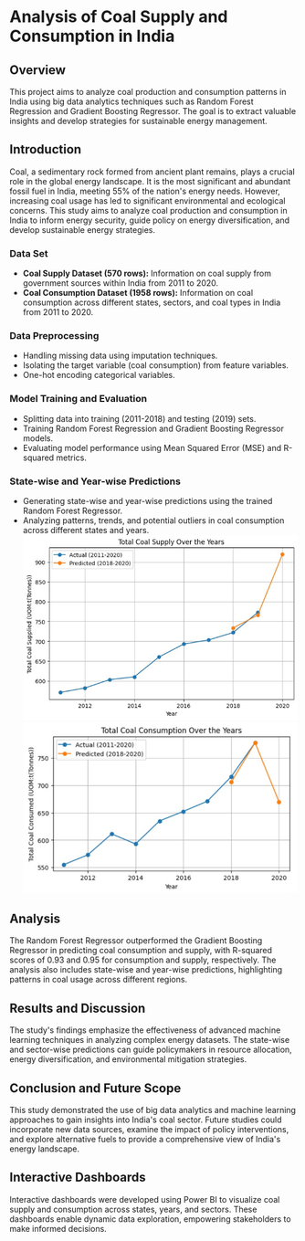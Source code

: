 # Analysis of Coal Supply and Consumption in India

## Overview

This project aims to analyze coal production and consumption patterns in India using big data analytics techniques such as Random Forest Regression and Gradient Boosting Regressor. The goal is to extract valuable insights and develop strategies for sustainable energy management.

## Introduction

Coal, a sedimentary rock formed from ancient plant remains, plays a crucial role in the global energy landscape. It is the most significant and abundant fossil fuel in India, meeting 55% of the nation's energy needs. However, increasing coal usage has led to significant environmental and ecological concerns. This study aims to analyze coal production and consumption in India to inform energy security, guide policy on energy diversification, and develop sustainable energy strategies.

### Data Set

- **Coal Supply Dataset (570 rows):** Information on coal supply from government sources within India from 2011 to 2020.
- **Coal Consumption Dataset (1958 rows):** Information on coal consumption across different states, sectors, and coal types in India from 2011 to 2020.

### Data Preprocessing

- Handling missing data using imputation techniques.
- Isolating the target variable (coal consumption) from feature variables.
- One-hot encoding categorical variables.

### Model Training and Evaluation

- Splitting data into training (2011-2018) and testing (2019) sets.
- Training Random Forest Regression and Gradient Boosting Regressor models.
- Evaluating model performance using Mean Squared Error (MSE) and R-squared metrics.

### State-wise and Year-wise Predictions

- Generating state-wise and year-wise predictions using the trained Random Forest Regressor.
- Analyzing patterns, trends, and potential outliers in coal consumption across different states and years.
  ![coal-supply-over-year](https://github.com/vaidik24/BigData-Project/blob/main/images/coalsupplyoveryears.jpg)
  ![coal-consumption-over-year](https://github.com/vaidik24/BigData-Project/blob/main/images/coalconsuptionoveryears.jpg)

## Analysis

The Random Forest Regressor outperformed the Gradient Boosting Regressor in predicting coal consumption and supply, with R-squared scores of 0.93 and 0.95 for consumption and supply, respectively. The analysis also includes state-wise and year-wise predictions, highlighting patterns in coal usage across different regions.

## Results and Discussion

The study's findings emphasize the effectiveness of advanced machine learning techniques in analyzing complex energy datasets. The state-wise and sector-wise predictions can guide policymakers in resource allocation, energy diversification, and environmental mitigation strategies.

## Conclusion and Future Scope

This study demonstrated the use of big data analytics and machine learning approaches to gain insights into India's coal sector. Future studies could incorporate new data sources, examine the impact of policy interventions, and explore alternative fuels to provide a comprehensive view of India's energy landscape.

## Interactive Dashboards

Interactive dashboards were developed using Power BI to visualize coal supply and consumption across states, years, and sectors. These dashboards enable dynamic data exploration, empowering stakeholders to make informed decisions.
